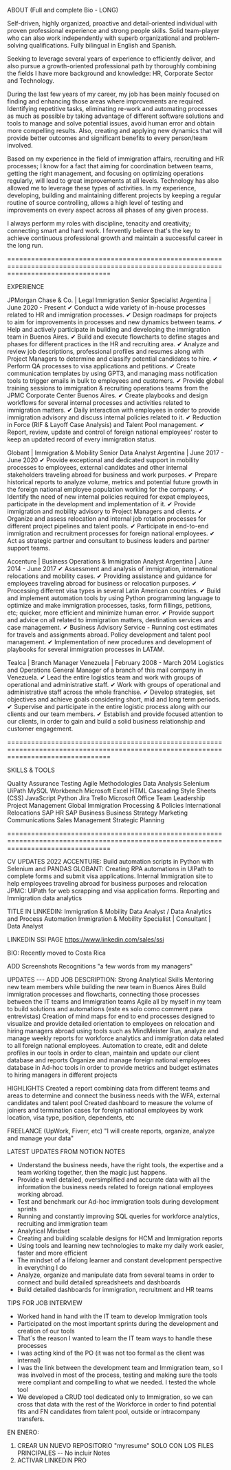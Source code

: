 ABOUT (Full and complete Bio - LONG)

Self-driven, highly organized, proactive and detail-oriented individual with proven professional experience and strong people skills. Solid team-player who can also work independently with superb organizational and problem-solving qualifications. Fully bilingual in English and Spanish.

Seeking to leverage several years of experience to efficiently deliver, and also pursue a growth-oriented professional path by thoroughly combining the fields I have more background and knowledge: HR, Corporate Sector and Technology.

During the last few years of my career, my job has been mainly focused on finding and enhancing those areas where improvements are required. Identifying repetitive tasks, eliminating re-work and automating processes as much as possible by taking advantage of different software solutions and tools to manage and solve potential issues, avoid human error and obtain more compelling results. Also, creating and applying new dynamics that will provide better outcomes and significant benefits to every person/team involved.

Based on my experience in the field of immigration affairs, recruiting and HR processes; I know for a fact that aiming for coordination between teams, getting the right management, and focusing on optimizing operations regularly, will lead to great improvements at all levels. 
Technology has also allowed me to leverage these types of activities. In my experience, developing, building and maintaining different projects by keeping a regular routine of source controlling, allows a high level of testing and improvements on every aspect across all phases of any given process.

I always perform my roles with discipline, tenacity and creativity; connecting smart and hard work. I fervently believe that's the key to achieve continuous professional growth and maintain a successful career in the long run.

======================================================================================================================================

EXPERIENCE

JPMorgan Chase & Co. | Legal Immigration Senior Specialist
Argentina | June 2020 - Present
✔ Conduct a wide variety of in-house processes related to HR and immigration processes.
✔ Design roadmaps for projects to aim for improvements in processes and new dynamics between teams.
✔ Help and actively participate in building and developing the immigration team in Buenos Aires.
✔ Build and execute flowcharts to define stages and phases for different practices in the HR and recruiting area.
✔ Analyze and review job descriptions, professional profiles and resumes along with Project Managers to determine and classify potential candidates to hire.
✔ Perform QA processes to visa applications and petitions.
✔ Create communication templates by using GPT3, and managing mass notification tools to trigger emails in bulk to employees and customers.
✔ Provide global training sessions to immigration & recruiting operations teams from the JPMC Corporate Center Buenos Aires.
✔ Create playbooks and design workflows for several internal processes and activities related to immigration matters.
✔ Daily interaction with employees in order to provide immigration advisory and discuss internal policies related to it.
✔ Reduction in Force (RIF & Layoff Case Analysis) and Talent Pool management.
✔ Report, review, update and control of foreign national employees' roster to keep an updated record of every immigration status.

Globant | Immigration & Mobility Senior Data Analyst
Argentina | June 2017 - June 2020
✔ Provide exceptional and dedicated support in mobility processes to employees, external candidates and other internal stakeholders traveling abroad for business and work purposes.
✔ Prepare historical reports to analyze volume, metrics and potential future growth in the foreign national employee population working for the company.
✔ Identify the need of new internal policies required for expat employees, participate in the development and implementation of it.
✔ Provide immigration and mobility advisory to Project Managers and clients.
✔ Organize and assess relocation and internal job rotation processes for different project pipelines and talent pools.
✔ Participate in end-to-end immigration and recruitment processes for foreign national employees.
✔ Act as strategic partner and consultant to business leaders and partner support teams.

Accenture | Business Operations & Immigration Analyst
Argentina | June 2014 - June 2017
✔ Assessment and analysis of immigration, international relocations and mobility cases.
✔ Providing assistance and guidance for employees traveling abroad for business or relocation purposes.
✔ Processing different visa types in several Latin American countries.
✔ Build and implement automation tools by using Python programming language to optimize and make immigration processes, tasks, form fillings, petitions, etc; quicker, more efficient and minimize human error.
✔ Provide support and advice on all related to immigration matters, destination services and case management.
✔ Business Advisory Service - Running cost estimates for travels and assignments abroad. Policy development and talent pool management.
✔ Implementation of new procedures and development of playbooks for several immigration processes in LATAM.

Tealca | Branch Manager
Venezuela | February 2008 - March 2014
Logistics and Operations General Manager of a branch of this mail company in Venezuela.
✔ Lead the entire logistics team and work with groups of operational and administrative staff.
✔ Work with groups of operational and administrative staff across the whole franchise.
✔ Develop strategies, set objectives and achieve goals considering short, mid and long term periods.
✔ Supervise and participate in the entire logistic process along with our clients and our team members.
✔ Establish and provide focused attention to our clients, in order to gain and build a solid business relationship and customer engagement.

======================================================================================================================================

SKILLS & TOOLS

Quality Assurance Testing
Agile Methodologies
Data Analysis
Selenium
UiPath
MySQL Workbench
Microsoft Excel
HTML
Cascading Style Sheets (CSS)
JavaScript
Python
Jira
Trello
Microsoft Office
Team Leadership
Project Management
Global Immigration Processing & Policies
International Relocations
SAP HR
SAP Business
Business Strategy
Marketing Communications
Sales Management
Strategic Planning

======================================================================================================================================

CV UPDATES 2022
ACCENTURE: Build automation scripts in Python with Selenium and PANDAS
GLOBANT: Creating RPA automations in UIPath to complete forms and submit visa applications.
Internal Immigration site to help employees traveling abroad for business purposes and relocation
JPMC: UIPath for web scrapping and visa application forms. Reporting and Immigration data analytics

TITLE IN LINKEDIN:
Immigration & Mobility Data Analyst / Data Analytics and Process Automation
Immigration & Mobility Specialist | Consultant | Data Analyst

LINKEDIN SSI PAGE
https://www.linkedin.com/sales/ssi

BIO:
Recently moved to Costa Rica

ADD Screenshots Recognitions
"a few words from my managers"

UPDATES --- ADD JOB DESCRIPTION:
Strong Analytical Skills
Mentoring new team members while building the new team in Buenos Aires
Build immigration processes and flowcharts, connecting those processes between the IT teams and Immigration teams
Agile all by myself in my team to build solutions and automations (este es solo como comment para entrevistas)
Creation of mind maps for end to end processes designed to visualize and provide detailed orientation to employees on relocation and hiring managers abroad using tools such as MindMeister
Run, analyze and manage weekly reports for workforce analytics and immigration data related to all foreign national employees.
Automation to create, edit and delete profiles in our tools in order to clean, maintain and update our client database and reports 
Organize and manage foreign national employees database in Ad-hoc tools in order to provide metrics and budget estimates to hiring managers in different projects 

HIGHLIGHTS
Created a report combining data from different teams and areas to determine and connect the business needs with the WFA, external candidates and talent pool
Created dashboard to measure the volume of joiners and termination cases for foreign national employees by work location, visa type, position, dependents, etc

FREELANCE (UpWork, Fiverr, etc)
"I will create reports, organize, analyze and manage your data"

LATEST UPDATES FROM NOTION NOTES

- Understand the business needs, have the right tools, the expertise and a team working together, then the magic just happens.
- Provide a well detailed, oversimplified and accurate data with all the information the business needs related to foreign national employees working abroad.
- Test and benchmark our Ad-hoc immigration tools during development sprints
- Running and constantly improving SQL queries for workforce analytics, recruiting and immigration team
- Analytical Mindset
- Creating and building scalable designs for HCM and Immigration reports
- Using tools and learning new technologies to make my daily work easier, faster and more efficient
- The mindset of a lifelong learner and constant development perspective in everything I do
- Analyze, organize and manipulate data from several teams in order to connect and build detailed spreadsheets and dashboards
- Build detailed dashboards for immigration, recruitment and HR teams


TIPS FOR JOB INTERVIEW

- Worked hand in hand with the IT team to develop Immigration tools
- Participated on the most important sprints during the development and creation of our tools
- That´s the reason I wanted to learn the IT team ways to handle these processes
- I was acting kind of the PO (it was not too formal as the client was internal)
- I was the link between the development team and Immigration team, so I was involved in most of the process, 
testing and making sure the tools were compliant and compelling to what we needed. I tested the whole tool
- We developed a CRUD tool dedicated only to Immigration, so we can cross that data with the rest of the Workforce 
in order to find potential fits and FN candidates from talent pool, outside or intracompany transfers.

EN ENERO:
1. CREAR UN NUEVO REPOSITORIO "myresume" SOLO CON LOS FILES PRINCIPALES -- No incluir Notes
2. ACTIVAR LINKEDIN PRO



